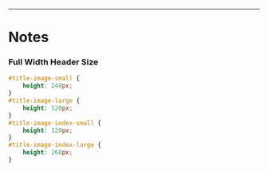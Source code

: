 
---




# Notes


### Full Width Header Size
```scss
#title-image-small {
    height: 240px;
}
#title-image-large {
    height: 520px;
}
#title-image-index-small {
    height: 120px;
}
#title-image-index-large {
    height: 260px;
}
```
